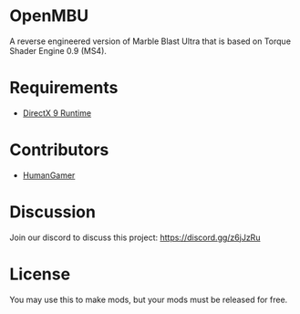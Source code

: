 # OpenMBU
A reverse engineered version of Marble Blast Ultra that is based on Torque Shader Engine 0.9 (MS4).

# Requirements
- [DirectX 9 Runtime](https://www.microsoft.com/en-ca/download/details.aspx?id=8109)

# Contributors
- [HumanGamer](https://github.com/HumanGamer)

# Discussion
Join our discord to discuss this project: https://discord.gg/z6jJzRu

# License
You may use this to make mods, but your mods must be released for free.
